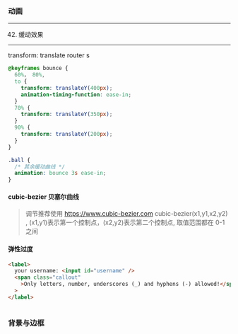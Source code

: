 ### 动画

---

42. 缓动效果

---

transform: translate router s

```css
@keyframes bounce {
  60%， 80%,
  to {
    transform: translateY(400px);
    animation-timing-function: ease-in;
  }
  70% {
    transform: translateY(350px);
  }
  90% {
    transform: translateY(200px);
  }
}

.ball {
  /* 其余缓动曲线 */
  animation: bounce 3s ease-in;
}
```

#### cubic-bezier 贝塞尔曲线

> 调节推荐使用 https://www.cubic-bezier.com
> cubic-bezier(x1,y1,x2,y2) , (x1,y1)表示第一个控制点，(x2,y2)表示第二个控制点, 取值范围都在 0-1 之间

#### 弹性过度

```html
<label>
  your username: <input id="username" />
  <span class="callout"
    >Only letters, number, underscores (_) and hyphens (-) allowed!</span
  >
</label>
```

```css
```

### 背景与边框
